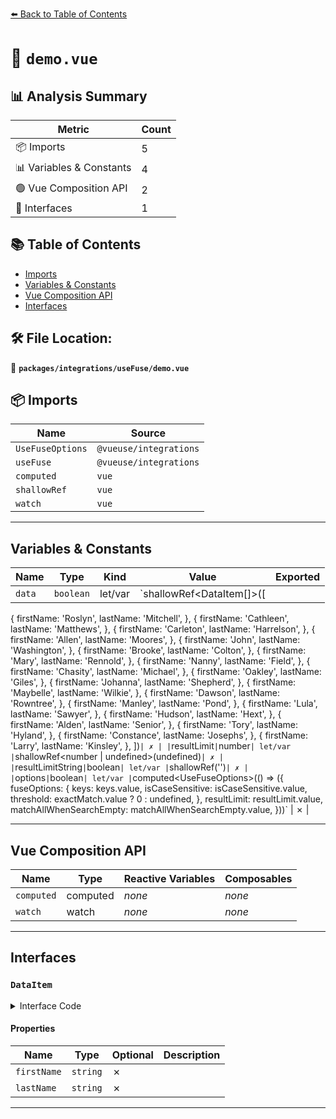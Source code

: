 [⬅️ Back to Table of Contents](../../../index.md)

# 📄 `demo.vue`

## 📊 Analysis Summary

| Metric | Count |
|--------|-------|
| 📦 Imports | 5 |
| 📊 Variables & Constants | 4 |
| 🟢 Vue Composition API | 2 |
| 📐 Interfaces | 1 |

## 📚 Table of Contents

- [Imports](#imports)
- [Variables & Constants](#variables-constants)
- [Vue Composition API](#vue-composition-api)
- [Interfaces](#interfaces)

## 🛠️ File Location:
📂 **`packages/integrations/useFuse/demo.vue`**

## 📦 Imports

| Name | Source |
|------|--------|
| `UseFuseOptions` | `@vueuse/integrations` |
| `useFuse` | `@vueuse/integrations` |
| `computed` | `vue` |
| `shallowRef` | `vue` |
| `watch` | `vue` |


---

## Variables & Constants

| Name | Type | Kind | Value | Exported |
|------|------|------|-------|----------|
| `data` | `boolean` | let/var | `shallowRef<DataItem[]>([
  {
    firstName: 'Roslyn',
    lastName: 'Mitchell',
  },
  {
    firstName: 'Cathleen',
    lastName: 'Matthews',
  },
  {
    firstName: 'Carleton',
    lastName: 'Harrelson',
  },
  {
    firstName: 'Allen',
    lastName: 'Moores',
  },
  {
    firstName: 'John',
    lastName: 'Washington',
  },
  {
    firstName: 'Brooke',
    lastName: 'Colton',
  },
  {
    firstName: 'Mary',
    lastName: 'Rennold',
  },
  {
    firstName: 'Nanny',
    lastName: 'Field',
  },
  {
    firstName: 'Chasity',
    lastName: 'Michael',
  },
  {
    firstName: 'Oakley',
    lastName: 'Giles',
  },
  {
    firstName: 'Johanna',
    lastName: 'Shepherd',
  },
  {
    firstName: 'Maybelle',
    lastName: 'Wilkie',
  },
  {
    firstName: 'Dawson',
    lastName: 'Rowntree',
  },
  {
    firstName: 'Manley',
    lastName: 'Pond',
  },
  {
    firstName: 'Lula',
    lastName: 'Sawyer',
  },
  {
    firstName: 'Hudson',
    lastName: 'Hext',
  },
  {
    firstName: 'Alden',
    lastName: 'Senior',
  },
  {
    firstName: 'Tory',
    lastName: 'Hyland',
  },
  {
    firstName: 'Constance',
    lastName: 'Josephs',
  },
  {
    firstName: 'Larry',
    lastName: 'Kinsley',
  },
])` | ✗ |
| `resultLimit` | `number` | let/var | `shallowRef<number | undefined>(undefined)` | ✗ |
| `resultLimitString` | `boolean` | let/var | `shallowRef<string>('')` | ✗ |
| `options` | `boolean` | let/var | `computed<UseFuseOptions<DataItem>>(() => ({
  fuseOptions: {
    keys: keys.value,
    isCaseSensitive: isCaseSensitive.value,
    threshold: exactMatch.value ? 0 : undefined,
  },
  resultLimit: resultLimit.value,
  matchAllWhenSearchEmpty: matchAllWhenSearchEmpty.value,
}))` | ✗ |


---

## Vue Composition API

| Name | Type | Reactive Variables | Composables |
|------|------|-------------------|-------------|
| `computed` | computed | *none* | *none* |
| `watch` | watch | *none* | *none* |


---

## Interfaces

### `DataItem`

<details><summary>Interface Code</summary>

```ts
interface DataItem {
  firstName: string
  lastName: string
}
```
</details>

#### Properties

| Name | Type | Optional | Description |
|------|------|----------|-------------|
| `firstName` | `string` | ✗ |  |
| `lastName` | `string` | ✗ |  |


---